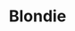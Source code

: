 ---
title: "Blondie"
summary: "American band, formed in 1974 by and . Drummer and keyboard player joined in 1975. In 1976 they released their first album \"Blondie\". The band embraced a wide variety of pop music styles . Inducted into Rock And Roll Hall of Fame in 2006 ."
image: "blondie.jpg"
apple_music_artist_url: "https://music.apple.com/gb/artist/blondie/1012882"
---
